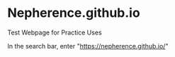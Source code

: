 # Nepherence.github.io
Test Webpage for Practice Uses

In the search bar, enter "https://nepherence.github.io/"

